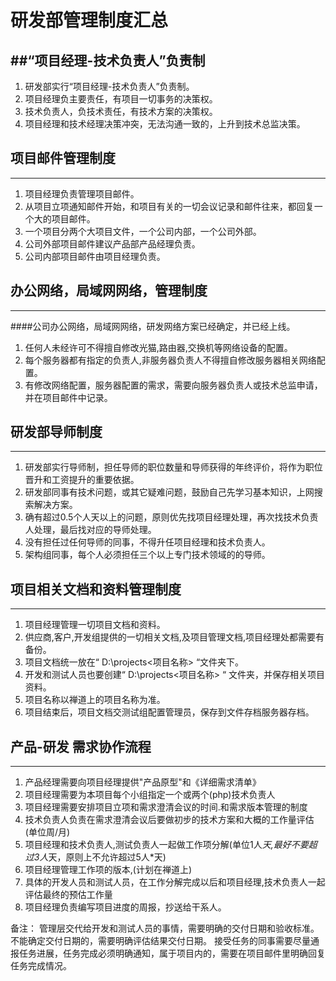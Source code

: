 研发部管理制度汇总
===================


##“项目经理-技术负责人”负责制
------------------------

1. 研发部实行“项目经理-技术负责人”负责制。
2. 项目经理负主要责任，有项目一切事务的决策权。
3. 技术负责人，负技术责任，有技术方案的决策权。
4. 项目经理和技术经理决策冲突，无法沟通一致的，上升到技术总监决策。

## 项目邮件管理制度
-------------------------

1. 项目经理负责管理项目邮件。
2. 从项目立项通知邮件开始，和项目有关的一切会议记录和邮件往来，都回复一个大的项目邮件。
3. 一个项目分两个大项目文件，一个公司内部，一个公司外部。
4. 公司外部项目邮件建议产品部产品经理负责。
5. 公司内部项目邮件由项目经理负责。


## 办公网络，局域网网络，管理制度
-----------------------------

####公司办公网络，局域网网络，研发网络方案已经确定，并已经上线。

1. 任何人未经许可不得擅自修改光猫,路由器,交换机等网络设备的配置。
2. 每个服务器都有指定的负责人,非服务器负责人不得擅自修改服务器相关网络配置。
3. 有修改网络配置，服务器配置的需求，需要向服务器负责人或技术总监申请，并在项目邮件中记录。

## 研发部导师制度
-------------------------------

1. 研发部实行导师制，担任导师的职位数量和导师获得的年终评价，将作为职位晋升和工资提升的重要依据。
2. 研发部同事有技术问题，或其它疑难问题，鼓励自己先学习基本知识，上网搜索解决方案。
3. 确有超过0.5个人天以上的问题，原则优先找项目经理处理，再次找技术负责人处理，最后找对应的导师处理。
4. 没有担任过任何导师的同事，不得升任项目经理和技术负责人。
5. 架构组同事，每个人必须担任三个以上专门技术领域的的导师。

## 项目相关文档和资料管理制度
--------------------------

1. 项目经理管理一切项目文档和资料。
2. 供应商,客户,开发组提供的一切相关文档,及项目管理文档,项目经理处都需要有备份。
3. 项目文档统一放在“ D:\projects\<项目名称> “文件夹下。
4. 开发和测试人员也要创建“ D:\projects\<项目名称> “ 文件夹，并保存相关项目资料。
5. 项目名称以禅道上的项目名称为准。
6. 项目结束后，项目文档交测试组配置管理员，保存到文件存档服务器存档。

## 产品-研发 需求协作流程
-------------

1. 产品经理需要向项目经理提供"产品原型"和《详细需求清单》
2. 项目经理需要为本项目每个小组指定一个或两个(php)技术负责人
3. 项目经理需要安排项目立项和需求澄清会议的时间.和需求版本管理的制度
4. 技术负责人负责在需求澄清会议后要做初步的技术方案和大概的工作量评估(单位周/月)
5. 项目经理和技术负责人,测试负责人一起做工作项分解(单位1人*天,最好不要超过3人*天，原则上不允许超过5人*天)
6. 项目经理管理工作项的版本,(计划在禅道上)
7. 具体的开发人员和测试人员，在工作分解完成以后和项目经理,技术负责人一起评估最终的预估工作量
8. 项目经理负责编写项目进度的周报，抄送给干系人。

备注：
管理层交代给开发和测试人员的事情，需要明确的交付日期和验收标准。
不能确定交付日期的，需要明确评估结果交付日期。
接受任务的同事需要尽量通报任务进展，任务完成必须明确通知，属于项目内的，需要在项目邮件里明确回复任务完成情况。